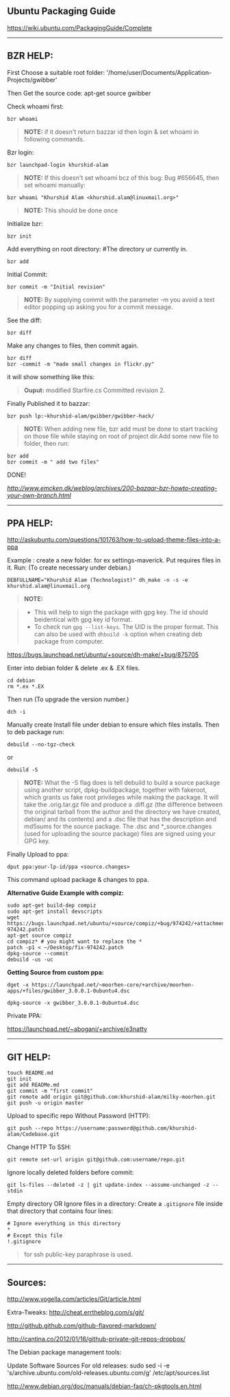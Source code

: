 
<i class="icon-share"></i>Ubuntu Packaging Guide
----------------------

https://wiki.ubuntu.com/PackagingGuide/Complete


----------


<i class="icon-file"></i>BZR HELP:
--------------------------------------

First Choose a suitable root folder: '/home/user/Documents/Application-Projects/gwibber'

Then Get the source code:
apt-get source gwibber

Check whoami first:

    bzr whoami

> **NOTE:** if it doesn't return bazzar id then login & set whoami in following commands.

Bzr login:

    bzr launchpad-login khurshid-alam


> **NOTE:** If this doesn't set whoami bcz of this bug: Bug #656645, then set whoami manually:

    bzr whoami "Khurshid Alam <khurshid.alam@linuxmail.org>"

> **NOTE:** This should be done once

Initialize bzr:

    bzr init

Add everything on root directory: #The directory ur currently in.

    bzr add

Initial Commit:

    bzr commit -m "Initial revision" 

> **NOTE:** By supplying commit with the parameter -m you avoid a text editor popping up asking you for a commit message.

See the diff:

    bzr diff

Make any changes to files, then commit again.

    bzr diff 
    bzr -commit -m "made small changes in flickr.py"

 

it will show something like this:

>**Ouput:** 
modified Starfire.cs 
Committed revision 2.

 


Finally Published it to bazzar:

    bzr push lp:~khurshid-alam/gwibber/gwibber-hack/

> **NOTE:** When adding new file, bzr add must be done to start tracking on those file while staying on root of project dir.Add some new file to folder, then run:

    bzr add
    bzr commit -m " add two files"

DONE!

<i class="icon-share "></i> *http://www.emcken.dk/weblog/archives/200-bazaar-bzr-howto-creating-your-own-branch.html*


----------


<i class="icon-file"></i>PPA HELP:
---------

<i class="icon-share "></i> http://askubuntu.com/questions/101763/how-to-upload-theme-files-into-a-ppa

Example : create a new folder. for ex settings-maverick.
Put requires files in it.
Run: (To create necessary under debian.)

    DEBFULLNAME="Khurshid Alam (Technologist)" dh_make -n -s -e khurshid.alam@linuxmail.org 

> **NOTE:** 

> - This will help to sign the package with gpg key. The id should beidentical with gpg key id format.
> - To check run `gpg --list-keys`. The UID is the proper format. This can also be used with `dhbuild -k` option when creating deb package from computer.

<i class="icon-share "></i> https://bugs.launchpad.net/ubuntu/+source/dh-make/+bug/875705

Enter into debian folder & delete .ex & .EX files.

    cd debian
    rm *.ex *.EX

Then run (To upgrade the version number.)

    dch -i

Manually create Install file under debian to ensure which files installs.
Then to deb package run:

    debuild --no-tgz-check


or

    debuild -S

> **NOTE:** What the -S flag does is tell debuild to build a source package using
> another script, dpkg-buildpackage, together with fakeroot, which
> grants us fake root privileges while making the package. It will take
> the .orig.tar.gz file and produce a .diff.gz (the difference between
> the original tarball from the author and the directory we have
> created, debian/ and its contents) and a .dsc file that has the
> description and md5sums for the source package. The .dsc and
> *_source.changes (used for uploading the source package) files are signed using your GPG key.


Finally Upload to ppa:

    dput ppa:your-lp-id/ppa <source.changes>

This command upload package & changes to ppa.


**Alternative Guide Example with compiz:**

    sudo apt-get build-dep compiz
    sudo apt-get install devscripts
    wget https://bugs.launchpad.net/ubuntu/+source/compiz/+bug/974242/+attachment/3141645/+files/fix-974242.patch
    apt-get source compiz
    cd compiz* # you might want to replace the *
    patch -p1 < ~/Desktop/fix-974242.patch
    dpkg-source --commit
    debuild -us -uc

**Getting Source from custom ppa:**

    dget -x https://launchpad.net/~moorhen-core/+archive/moorhen-apps/+files/gwibber_3.0.0.1-0ubuntu4.dsc
    
    dpkg-source -x gwibber_3.0.0.1-0ubuntu4.dsc





Private PPA:

<i class="icon-share "></i> https://launchpad.net/~abogani/+archive/e3natty


----------


GIT HELP:
---------


    touch README.md
    git init
    git add READMe.md
    git commit -m "first commit"
    git remote add origin git@github.com:khurshid-alam/milky-moorhen.git
    git push -u origin master

Upload to specific repo Without Password (HTTP):

    git push --repo https://username:password@github.com/khurshid-alam/Codebase.git


Change HTTP To SSH:

    git remote set-url origin git@github.com:username/repo.git
    
Ignore locally deleted folders before commit:

    git ls-files --deleted -z | git update-index --assume-unchanged -z --stdin
    
Empty directory OR Ignore files in a directory: Create a `.gitignore` file inside that directory that contains four lines:

    # Ignore everything in this directory
    *
    # Except this file
    !.gitignore

> for ssh public-key paraphrase is used.


----------

Sources:
--------

<i class="icon-share "></i> http://www.vogella.com/articles/Git/article.html


Extra-Tweaks:
<i class="icon-share "></i> http://cheat.errtheblog.com/s/git/

<i class="icon-share "></i> http://github.github.com/github-flavored-markdown/

<i class="icon-share "></i> http://cantina.co/2012/01/16/github-private-git-repos-dropbox/


The Debian package management tools:

Update Software Sources For old releases:
sudo sed -i -e 's/archive.ubuntu.com/old-releases.ubuntu.com/g' /etc/apt/sources.list



<i class="icon-share "></i> http://www.debian.org/doc/manuals/debian-faq/ch-pkgtools.en.html








